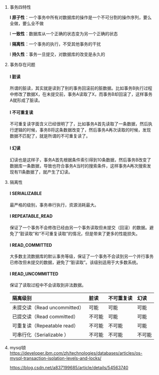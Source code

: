 1. 事务四特性

   **l 原子性**：一个事务中所有对数据库的操作是一个不可分割的操作序列，要么全做，要么全不做

   l **一致性**：数据库从一个正确的状态变为另一个正确的状态

   l **隔离性**：一个事务的执行，不受其他事务的干扰

   l **持久性**：事务一旦提交，对数据库的改变是永久的

2. 事务存在问题

   #### l **脏读**

   所谓的脏读，其实就是读到了别的事务回滚前的脏数据。比如事务B执行过程中修改了数据X，在未提交前，事务A读取了X，而事务B却回滚了，这样事务A就形成了脏读。

   #### l **不可重复读**

   不可重复读字面含义已经很明了了，比如事务A首先读取了一条数据，然后执行逻辑的时候，事务B将这条数据改变了，然后事务A再次读取的时候，发现数据不匹配了，就是所谓的不可重复读了。

   #### l **幻读**

   幻读也是这样子，事务A首先根据条件索引得到10条数据，然后事务B改变了数据库一条数据，导致也符合事务A当时的搜索条件，这样事务A再次搜索发现有11条数据了，就产生了幻读。

3. 隔离性

   #### l **SERIALIZABLE**

   最严格的级别，事务串行执行，资源消耗最大。

   #### l **REPEATABLE_READ**

   保证了一个事务不会修改已经由另一个事务读取但未提交（回滚）的数据。避免了“脏读取”和“不可重复读取”的情况，但是带来了更多的性能损失。

   #### l **READ_COMMITTED**

   大多数主流数据库的默认事务等级，保证了一个事务不会读到另一个并行事务已修改但未提交的数据，避免了“脏读取”。该级别适用于大多数系统。

   #### l **READ_UNCOMMITTED**

   保证了读取过程中不会读取到非法数据。

   | 隔离级别                     | 脏读   | 不可重复读 | 幻读   |
   | :--------------------------- | :----- | :--------- | :----- |
   | 未提交读（Read uncommitted） | 可能   | 可能       | 可能   |
   | 已提交读（Read committed）   | 不可能 | 可能       | 可能   |
   | 可重复读（Repeatable read）  | 不可能 | 不可能     | 可能   |
   | 可串行化（Serializable ）    | 不可能 | 不可能     | 不可能 |

4. mysql锁   https://developer.ibm.com/zh/technologies/databases/articles/os-mysql-transaction-isolation-levels-and-locks/

   https://blog.csdn.net/a837199685/article/details/54563740